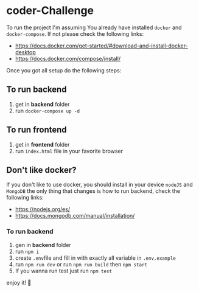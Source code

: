 # coder-Challenge
To run the project I'm assuming You already have installed ``docker`` and ``docker-compose``.
If not please check the following links:
* https://docs.docker.com/get-started/#download-and-install-docker-desktop
* https://docs.docker.com/compose/install/

Once you got all setup do the following steps:
## To run backend 
1) get in **backend** folder
2) run ``docker-compose up -d``

## To run frontend
1) get in **frontend** folder
2) run ``index.html`` file in your favorite browser


## Don't like docker?
If you don't like to use docker, you should install in your device ``nodeJS`` and ``MongoDB``
the only thing that changes is how to run backend, check the following links: 
* https://nodejs.org/es/
* https://docs.mongodb.com/manual/installation/

### To run backend
1) gen in **backend** folder
2) run ``npm i``
3) create ``.env``file and fill in with exactly all variable in ``.env.example``
4) run ``npm run dev`` or run ``npm run build`` then ``npm start``
5) If you wanna run test just run ``npm test``

enjoy it!  🚀


